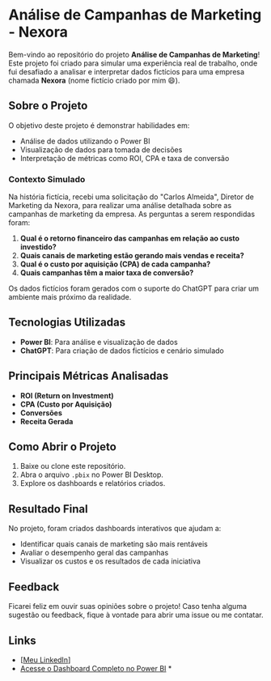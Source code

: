 # Análise de Campanhas de Marketing - Nexora

Bem-vindo ao repositório do projeto **Análise de Campanhas de Marketing**! Este projeto foi criado para simular uma experiência real de trabalho, onde fui desafiado a analisar e interpretar dados fictícios para uma empresa chamada **Nexora** (nome fictício criado por mim 😄).

## Sobre o Projeto

O objetivo deste projeto é demonstrar habilidades em:
- Análise de dados utilizando o Power BI
- Visualização de dados para tomada de decisões
- Interpretação de métricas como ROI, CPA e taxa de conversão

### Contexto Simulado
Na história fictícia, recebi uma solicitação do "Carlos Almeida", Diretor de Marketing da Nexora, para realizar uma análise detalhada sobre as campanhas de marketing da empresa. As perguntas a serem respondidas foram:
1. **Qual é o retorno financeiro das campanhas em relação ao custo investido?**
2. **Quais canais de marketing estão gerando mais vendas e receita?**
3. **Qual é o custo por aquisição (CPA) de cada campanha?**
4. **Quais campanhas têm a maior taxa de conversão?**

Os dados fictícios foram gerados com o suporte do ChatGPT para criar um ambiente mais próximo da realidade.

## Tecnologias Utilizadas
- **Power BI**: Para análise e visualização de dados
- **ChatGPT**: Para criação de dados fictícios e cenário simulado

## Principais Métricas Analisadas
- **ROI (Return on Investment)**
- **CPA (Custo por Aquisição)**
- **Conversões**
- **Receita Gerada**

## Como Abrir o Projeto
1. Baixe ou clone este repositório.
2. Abra o arquivo `.pbix` no Power BI Desktop.
3. Explore os dashboards e relatórios criados.

## Resultado Final
No projeto, foram criados dashboards interativos que ajudam a:
- Identificar quais canais de marketing são mais rentáveis
- Avaliar o desempenho geral das campanhas
- Visualizar os custos e os resultados de cada iniciativa

## Feedback
Ficarei feliz em ouvir suas opiniões sobre o projeto! Caso tenha alguma sugestão ou feedback, fique à vontade para abrir uma issue ou me contatar.

## Links
- [[Meu LinkedIn](https://www.linkedin.com/in/lucas-soares-brady-459761165/)]
- [Acesse o Dashboard Completo no Power BI](#) *
